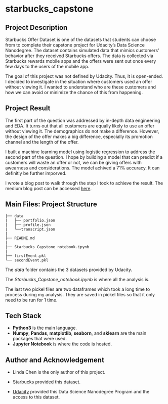 # starbucks_capstone

## Project Description
Starbucks Offer Dataset is one of the datasets that students can choose from to complete their capstone project for Udacity’s Data Science Nanodegree. The dataset contains simulated data that mimics customers' behavior after they received Starbucks offers. The data is collected via Starbucks rewards mobile apps and the offers were sent out once every few days to the users of the mobile app.

The goal of this project was not defined by Udacity. Thus, it is open-ended. I decided to investigate in the situation where customers used an offer without viewing it. I wanted to understand who are these customers and how we can avoid or minimize the chance of this from happening. 

## Project Result
The first part of the question was addressed by in-depth data engineering and EDA. It turns out that all customers are equally likely to use an offer without viewing it. The demographics do not make a difference. However, the design of the offer makes a big difference, especially its promotion channel and the length of the offer.

I built a machine learning model using logistic regression to address the second part of the question. I hope by building a model that can predict if a customers will waste an offer or not, we can be giving offers with awearness and considerations. The model achived a 71% accuracy. It can definitly be further imporved.

I wrote a blog post to walk through the step I took to achieve the result. The medium blog post can be accessed [here](https://linnndachen.medium.com/starbucks-offer-dataset-udacity-capstone-7b562843ff47).

## Main Files: Project Structure
```
├── data          
|   ├── portfolio.json
|   ├── profile.json
|   └──transcript.json
|
├── README.md
|
├── Starbucks_Capstone_notebook.ipynb 
|
├── firstEvent.pkl
└── secondEvent.pkl
```
The *data* folder contains the 3 datasets provided by Udacity.

The *Starbucks_Capstone_notebook.ipynb* is where all the analysis is.

The last two pickel files are two dataframes which took a long time to process during my analysis. They are saved in pickel files so that it only need to be run for 1 time.

## Tech Stack
- **Python3** is the main language.
- **Numpy**, **Pandas**, **matplotlib**, **seaborn**, and **sklearn** are the main packages that were used.
- **Jupyter Notebook** is where the code is hosted.

## Author and Acknowledgement

- Linda Chen is the only author of this project.

- Starbucks provided this dataset.

- [Udacity](https://www.udacity.com/) provided this Data Science Nanodegree Program and the access to this dataset.
